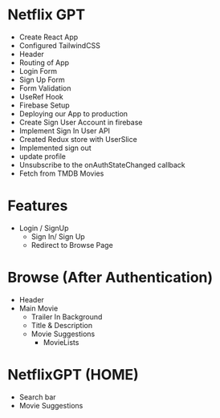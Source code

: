 
# Netflix GPT

- Create React App
- Configured TailwindCSS
- Header 
- Routing of App
- Login Form
- Sign Up Form
- Form Validation
- UseRef Hook
- Firebase Setup
- Deploying our App to production
- Create Sign User Account in firebase
- Implement Sign In User API
- Created Redux store with UserSlice
- Implemented sign out
- update profile
- Unsubscribe to the onAuthStateChanged callback
- Fetch from TMDB Movies


# Features

- Login / SignUp
  - Sign In/ Sign Up
  - Redirect to Browse Page
     

# Browse (After Authentication)
  - Header
  - Main Movie
    - Trailer In Background
    - Title & Description 
    - Movie Suggestions
        -  MovieLists


# NetflixGPT (HOME)
  - Search bar
  - Movie Suggestions


